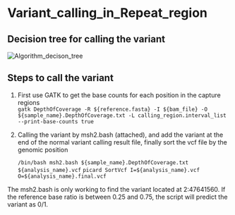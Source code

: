# Variant_calling_in_Repeat_region

## Decision tree for calling the variant 

![Algorithm_decison_tree](https://user-images.githubusercontent.com/8995865/214290270-fdb0200c-4d04-4d31-99b9-43b78d1d8cb9.png)

## Steps to call the variant

1. First use GATK to get the base counts for each position in the capture regions \
    ` gatk DepthOfCoverage -R ${reference.fasta} -I ${bam_file} -O ${sample_name}.DepthOfCoverage.txt -L calling_region.interval_list --print-base-counts true `

2. Calling the variant by msh2.bash (attached), and add the variant at the end of the normal variant calling result file, finally sort the vcf file by the genomic position 
 
   ` /bin/bash msh2.bash ${sample_name}.DepthOfCoverage.txt ${analysis_name}.vcf `
   ` picard SortVcf I=${analysis_name}.vcf O=${analysis_name}.final.vcf `

The msh2.bash is only working to find the variant located at 2:47641560. If the reference base ratio is between 0.25 and 0.75, the script will predict the variant as 0/1. 

